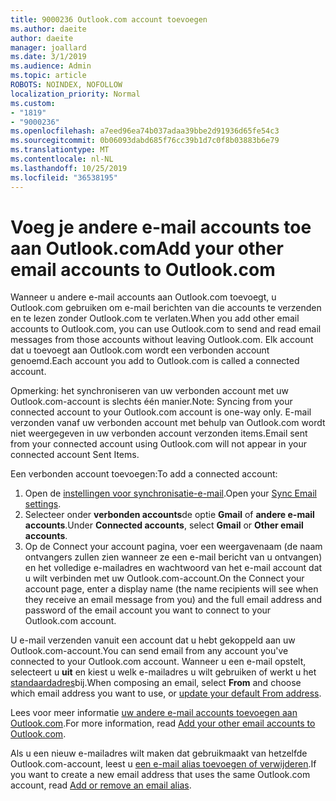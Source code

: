 ```yaml
---
title: 9000236 Outlook.com account toevoegen
ms.author: daeite
author: daeite
manager: joallard
ms.date: 3/1/2019
ms.audience: Admin
ms.topic: article
ROBOTS: NOINDEX, NOFOLLOW
localization_priority: Normal
ms.custom:
- "1819"
- "9000236"
ms.openlocfilehash: a7eed96ea74b037adaa39bbe2d91936d65fe54c3
ms.sourcegitcommit: 0b06093dabd685f76cc39b1d7c0f8b03883b6e79
ms.translationtype: MT
ms.contentlocale: nl-NL
ms.lasthandoff: 10/25/2019
ms.locfileid: "36538195"
---
```

# <a name="add-your-other-email-accounts-to-outlookcom"></a><span data-ttu-id="4528f-102">Voeg je andere e-mail accounts toe aan Outlook.com</span><span class="sxs-lookup"><span data-stu-id="4528f-102">Add your other email accounts to Outlook.com</span></span>

<span data-ttu-id="4528f-103">Wanneer u andere e-mail accounts aan Outlook.com toevoegt, u Outlook.com gebruiken om e-mail berichten van die accounts te verzenden en te lezen zonder Outlook.com te verlaten.</span><span class="sxs-lookup"><span data-stu-id="4528f-103">When you add other email accounts to Outlook.com, you can use Outlook.com to send and read email messages from those accounts without leaving Outlook.com.</span></span> <span data-ttu-id="4528f-104">Elk account dat u toevoegt aan Outlook.com wordt een verbonden account genoemd.</span><span class="sxs-lookup"><span data-stu-id="4528f-104">Each account you add to Outlook.com is called a connected account.</span></span>

<span data-ttu-id="4528f-105">Opmerking: het synchroniseren van uw verbonden account met uw Outlook.com-account is slechts één manier.</span><span class="sxs-lookup"><span data-stu-id="4528f-105">Note: Syncing from your connected account to your Outlook.com account is one-way only.</span></span> <span data-ttu-id="4528f-106">E-mail verzonden vanaf uw verbonden account met behulp van Outlook.com wordt niet weergegeven in uw verbonden account verzonden items.</span><span class="sxs-lookup"><span data-stu-id="4528f-106">Email sent from your connected account using Outlook.com will not appear in your connected account Sent Items.</span></span>

<span data-ttu-id="4528f-107">Een verbonden account toevoegen:</span><span class="sxs-lookup"><span data-stu-id="4528f-107">To add a connected account:</span></span>

1. <span data-ttu-id="4528f-108">Open de [instellingen voor synchronisatie-e-mail](https://go.microsoft.com/fwlink/?linkid=875264).</span><span class="sxs-lookup"><span data-stu-id="4528f-108">Open your [Sync Email settings](https://go.microsoft.com/fwlink/?linkid=875264).</span></span>
2. <span data-ttu-id="4528f-109">Selecteer onder **verbonden accounts**de optie **Gmail** of **andere e-mail accounts**.</span><span class="sxs-lookup"><span data-stu-id="4528f-109">Under **Connected accounts**, select **Gmail** or **Other email accounts**.</span></span>
3. <span data-ttu-id="4528f-110">Op de Connect your account pagina, voer een weergavenaam (de naam ontvangers zullen zien wanneer ze een e-mail bericht van u ontvangen) en het volledige e-mailadres en wachtwoord van het e-mail account dat u wilt verbinden met uw Outlook.com-account.</span><span class="sxs-lookup"><span data-stu-id="4528f-110">On the Connect your account page, enter a display name (the name recipients will see when they receive an email message from you) and the full email address and password of the email account you want to connect to your Outlook.com account.</span></span>

<span data-ttu-id="4528f-111">U e-mail verzenden vanuit een account dat u hebt gekoppeld aan uw Outlook.com-account.</span><span class="sxs-lookup"><span data-stu-id="4528f-111">You can send email from any account you've connected to your Outlook.com account.</span></span> <span data-ttu-id="4528f-112">Wanneer u een e-mail opstelt, selecteert u **uit** en kiest u welk e-mailadres u wilt gebruiken of werkt u het [standaardadres](https://go.microsoft.com/fwlink/?linkid=875264)bij.</span><span class="sxs-lookup"><span data-stu-id="4528f-112">When composing an email, select **From** and choose which email address you want to use, or [update your default From address](https://go.microsoft.com/fwlink/?linkid=875264).</span></span>

<span data-ttu-id="4528f-113">Lees voor meer informatie [uw andere e-mail accounts toevoegen aan Outlook.com](https://support.office.com/article/c5224df4-5885-4e79-91ba-523aa743f0ba?wt.mc_id=Office_Outlook_com_Alchemy).</span><span class="sxs-lookup"><span data-stu-id="4528f-113">For more information, read [Add your other email accounts to Outlook.com](https://support.office.com/article/c5224df4-5885-4e79-91ba-523aa743f0ba?wt.mc_id=Office_Outlook_com_Alchemy).</span></span>

<span data-ttu-id="4528f-114">Als u een nieuw e-mailadres wilt maken dat gebruikmaakt van hetzelfde Outlook.com-account, leest u [een e-mail alias toevoegen of verwijderen](https://support.office.com/article/459b1989-356d-40fa-a689-8f285b13f1f2?wt.mc_id=Office_Outlook_com_Alchemy).</span><span class="sxs-lookup"><span data-stu-id="4528f-114">If you want to create a new email address that uses the same Outlook.com account, read [Add or remove an email alias](https://support.office.com/article/459b1989-356d-40fa-a689-8f285b13f1f2?wt.mc_id=Office_Outlook_com_Alchemy).</span></span>